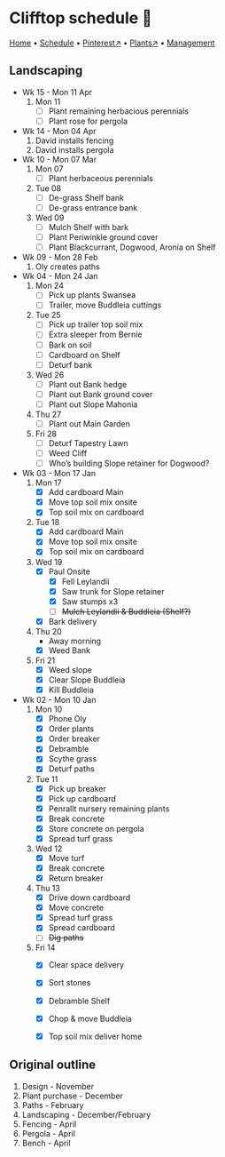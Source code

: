 # Clifftop schedule 📆

[Home](https://grwd.uk/clifftop/) • [Schedule](https://grwd.uk/clifftop/schedule) • [Pinterest↗](https://www.pinterest.co.uk/NatureWorksGarden/clifftop/) • [Plants↗](https://bit.ly/clifftop-plants) • [Management](https://grwd.uk/clifftop/management)

## Landscaping

* Wk 15 - Mon 11 Apr
    1. Mon 11
        * [ ] Plant remaining herbacious perennials
        * [ ] Plant rose for pergola
* Wk 14 - Mon 04 Apr
    1. David installs fencing
    2. David installs pergola
* Wk 10 - Mon 07 Mar
    1. Mon 07
        * [ ] Plant herbaceous perennials
    3. Tue 08
        * [ ] De-grass Shelf bank
        * [ ] De-grass entrance bank
    2. Wed 09
        * [ ] Mulch Shelf with bark
        * [ ] Plant Periwinkle ground cover
        * [ ] Plant Blackcurrant, Dogwood, Aronia on Shelf
* Wk 09 - Mon 28 Feb
    1. Oly creates paths
* Wk 04 - Mon 24 Jan
    1. Mon 24
        * [ ] Pick up plants Swansea
        * [ ] Trailer, move Buddleia cuttings
    2. Tue 25
        * [ ] Pick up trailer top soil mix
        * [ ] Extra sleeper from Bernie
        * [ ] Bark on soil
        * [ ] Cardboard on Shelf
        * [ ] Deturf bank
    3. Wed 26
        * [ ] Plant out Bank hedge
        * [ ] Plant out Bank ground cover
        * [ ] Plant out Slope Mahonia
    4. Thu 27
        * [ ] Plant out Main Garden
    5. Fri 28
        * [ ] Deturf Tapestry Lawn
        * [ ] Weed Cliff
        * [ ] Who’s building Slope retainer for Dogwood?
* Wk 03 - Mon 17 Jan
    1. Mon 17
        * [x] Add cardboard Main
        * [x] Move top soil mix onsite
        * [x] Top soil mix on cardboard
    2. Tue 18
        * [x] Add cardboard Main
        * [x] Move top soil mix onsite
        * [x] Top soil mix on cardboard
    3. Wed 19
        * [x] Paul Onsite
            * [x] Fell Leylandii
            * [x] Saw trunk for Slope retainer
            * [x] Saw stumps x3
            * [ ] ~~Mulch Leylandii & Buddleia (Shelf?)~~
        * [x] Bark delivery
    4. Thu 20
        * Away morning
        * [x] Weed Bank
    5. Fri 21
        * [x] Weed slope
        * [x] Clear Slope Buddleia
        * [x] Kill Buddleia
* Wk 02 - Mon 10 Jan
    1. Mon 10
        * [x] Phone Oly
        * [x] Order plants
        * [x] Order breaker
        * [x] Debramble
        * [x] Scythe grass
        * [x] Deturf paths
    2. Tue 11
        * [x] Pick up breaker
        * [x] Pick up cardboard
        * [x] Penrallt nursery remaining plants
        * [x] Break concrete
        * [x] Store concrete on pergola
        * [x] Spread turf grass
    3. Wed 12
        * [x] Move turf
        * [x] Break concrete
        * [x] Return breaker
    4. Thu 13
        * [x] Drive down cardboard
        * [x] Move concrete
        * [x] Spread turf grass
        * [x] Spread cardboard
        * [ ] ~~Dig paths~~
    5. Fri 14
        * [x] Clear space delivery
        * [x] Sort stones
        * [x] Debramble Shelf
        * [x] Chop & move Buddleia
        * [x] Top soil mix deliver home


## Original outline

1. Design - November
2. Plant purchase - December
3. Paths - February
4. Landscaping - December/February
5. Fencing - April
6. Pergola - April
7. Bench - April

